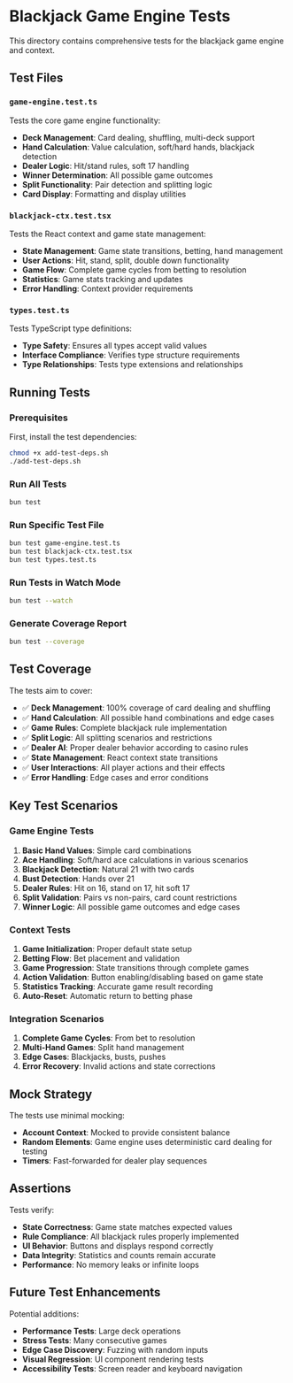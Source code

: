 # Blackjack Game Engine Tests

This directory contains comprehensive tests for the blackjack game engine and context.

## Test Files

### `game-engine.test.ts`
Tests the core game engine functionality:
- **Deck Management**: Card dealing, shuffling, multi-deck support
- **Hand Calculation**: Value calculation, soft/hard hands, blackjack detection
- **Dealer Logic**: Hit/stand rules, soft 17 handling
- **Winner Determination**: All possible game outcomes
- **Split Functionality**: Pair detection and splitting logic
- **Card Display**: Formatting and display utilities

### `blackjack-ctx.test.tsx`
Tests the React context and game state management:
- **State Management**: Game state transitions, betting, hand management
- **User Actions**: Hit, stand, split, double down functionality
- **Game Flow**: Complete game cycles from betting to resolution
- **Statistics**: Game stats tracking and updates
- **Error Handling**: Context provider requirements

### `types.test.ts`
Tests TypeScript type definitions:
- **Type Safety**: Ensures all types accept valid values
- **Interface Compliance**: Verifies type structure requirements
- **Type Relationships**: Tests type extensions and relationships

## Running Tests

### Prerequisites
First, install the test dependencies:
```bash
chmod +x add-test-deps.sh
./add-test-deps.sh
```

### Run All Tests
```bash
bun test
```

### Run Specific Test File
```bash
bun test game-engine.test.ts
bun test blackjack-ctx.test.tsx
bun test types.test.ts
```

### Run Tests in Watch Mode
```bash
bun test --watch
```

### Generate Coverage Report
```bash
bun test --coverage
```

## Test Coverage

The tests aim to cover:
- ✅ **Deck Management**: 100% coverage of card dealing and shuffling
- ✅ **Hand Calculation**: All possible hand combinations and edge cases
- ✅ **Game Rules**: Complete blackjack rule implementation
- ✅ **Split Logic**: All splitting scenarios and restrictions
- ✅ **Dealer AI**: Proper dealer behavior according to casino rules
- ✅ **State Management**: React context state transitions
- ✅ **User Interactions**: All player actions and their effects
- ✅ **Error Handling**: Edge cases and error conditions

## Key Test Scenarios

### Game Engine Tests
1. **Basic Hand Values**: Simple card combinations
2. **Ace Handling**: Soft/hard ace calculations in various scenarios
3. **Blackjack Detection**: Natural 21 with two cards
4. **Bust Detection**: Hands over 21
5. **Dealer Rules**: Hit on 16, stand on 17, hit soft 17
6. **Split Validation**: Pairs vs non-pairs, card count restrictions
7. **Winner Logic**: All possible game outcomes and edge cases

### Context Tests
1. **Game Initialization**: Proper default state setup
2. **Betting Flow**: Bet placement and validation
3. **Game Progression**: State transitions through complete games
4. **Action Validation**: Button enabling/disabling based on game state
5. **Statistics Tracking**: Accurate game result recording
6. **Auto-Reset**: Automatic return to betting phase

### Integration Scenarios
1. **Complete Game Cycles**: From bet to resolution
2. **Multi-Hand Games**: Split hand management
3. **Edge Cases**: Blackjacks, busts, pushes
4. **Error Recovery**: Invalid actions and state corrections

## Mock Strategy

The tests use minimal mocking:
- **Account Context**: Mocked to provide consistent balance
- **Random Elements**: Game engine uses deterministic card dealing for testing
- **Timers**: Fast-forwarded for dealer play sequences

## Assertions

Tests verify:
- **State Correctness**: Game state matches expected values
- **Rule Compliance**: All blackjack rules properly implemented
- **UI Behavior**: Buttons and displays respond correctly
- **Data Integrity**: Statistics and counts remain accurate
- **Performance**: No memory leaks or infinite loops

## Future Test Enhancements

Potential additions:
- **Performance Tests**: Large deck operations
- **Stress Tests**: Many consecutive games
- **Edge Case Discovery**: Fuzzing with random inputs
- **Visual Regression**: UI component rendering tests
- **Accessibility Tests**: Screen reader and keyboard navigation